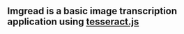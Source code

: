 ## Imgread is a basic image transcription application using [tesseract.js](https://tesseract.projectnaptha.com/)
